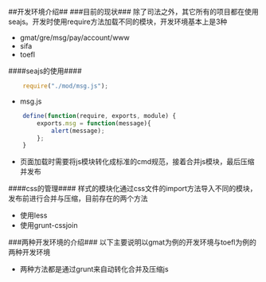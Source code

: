 ##开发环境介绍##
###目前的现状###
除了司法之外，其它所有的项目都在使用seajs。开发时使用require方法加载不同的模块，开发环境基本上是3种
+ gmat/gre/msg/pay/account/www
+ sifa
+ toefl

####seajs的使用####
```javascript
	require("./mod/msg.js");
```

+ msg.js
```javascript
	define(function(require, exports, module) {
		exports.msg = function(message){
			alert(message);
		};
	}	
```
	
+ 页面加载时需要将js模块转化成标准的cmd规范，接着合并js模块，最后压缩并发布

####css的管理####
样式的模块化通过css文件的import方法导入不同的模块，发布前进行合并与压缩，目前存在的两个方法
+ 使用less
+ 使用grunt-cssjoin

###两种开发环境的介绍###
以下主要说明以gmat为例的开发环境与toefl为例的两种开发环境
+ 两种方法都是通过grunt来自动转化合并及压缩js

